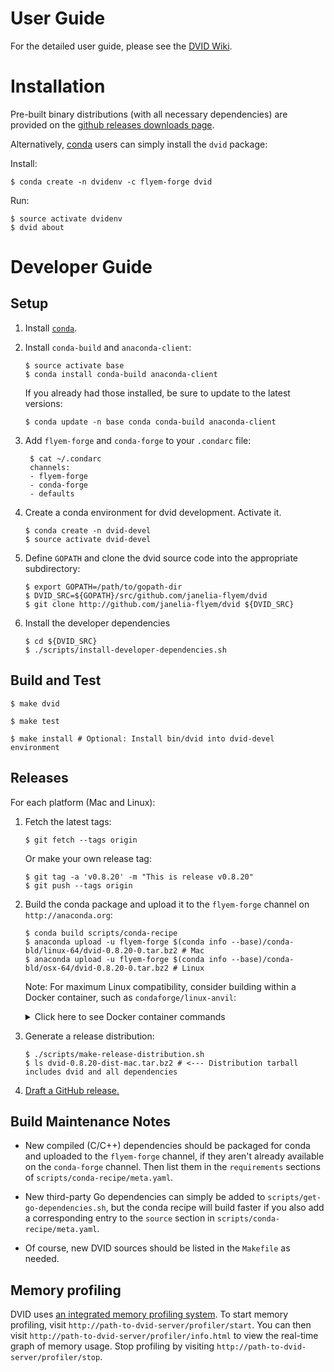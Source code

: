 User Guide
==========

For the detailed user guide, please see the [DVID Wiki][wiki].

[wiki]: https://github.com/janelia-flyem/dvid/wiki


Installation
============

Pre-built binary distributions (with all necessary dependencies)
are provided on the [github releases downloads page][1].

[1]: https://github.com/janelia-flyem/dvid/releases

Alternatively, [conda](https://conda.io/docs) users can simply install the `dvid` package:

Install:

```
$ conda create -n dvidenv -c flyem-forge dvid
```

Run:

```
$ source activate dvidenv
$ dvid about
```


Developer Guide
===============

Setup
-----

1. Install [`conda`][miniconda].

[miniconda]: https://conda.io/miniconda.html

2. Install `conda-build` and `anaconda-client`:

    ```
    $ source activate base
    $ conda install conda-build anaconda-client
    ```
    
    If you already had those installed, be sure to update to the latest versions:
    
    ```
    $ conda update -n base conda conda-build anaconda-client
    ```

3. Add `flyem-forge` and `conda-forge` to your `.condarc` file:

    ```
     $ cat ~/.condarc
     channels:
     - flyem-forge
     - conda-forge
     - defaults
    ```

4. Create a conda environment for dvid development.  Activate it.

    ```
    $ conda create -n dvid-devel
    $ source activate dvid-devel
    ```

5. Define `GOPATH` and clone the dvid source code into the appropriate subdirectory:

    ```
    $ export GOPATH=/path/to/gopath-dir
    $ DVID_SRC=${GOPATH}/src/github.com/janelia-flyem/dvid
    $ git clone http://github.com/janelia-flyem/dvid ${DVID_SRC}
    ```

6. Install the developer dependencies

    ```
    $ cd ${DVID_SRC}
    $ ./scripts/install-developer-dependencies.sh
    ```


Build and Test
--------------

    $ make dvid

    $ make test
    
    $ make install # Optional: Install bin/dvid into dvid-devel environment


Releases
--------

For each platform (Mac and Linux):

1. Fetch the latest tags:

    ```
    $ git fetch --tags origin
    ```

   Or make your own release tag:

    ```
    $ git tag -a 'v0.8.20' -m "This is release v0.8.20"
    $ git push --tags origin
    ```

2. Build the conda package and upload it to the `flyem-forge` channel on `http://anaconda.org`:

    ```
    $ conda build scripts/conda-recipe
    $ anaconda upload -u flyem-forge $(conda info --base)/conda-bld/linux-64/dvid-0.8.20-0.tar.bz2 # Mac
    $ anaconda upload -u flyem-forge $(conda info --base)/conda-bld/osx-64/dvid-0.8.20-0.tar.bz2 # Linux
    ```

   Note: For maximum Linux compatibility, consider building within a Docker container, such as `condaforge/linux-anvil`:
   
   <details>
   
   <summary>Click here to see Docker container commands</summary>
   
   ```
   ## Pull and start the container:
   $ docker pull condaforge/linux-anvil
   $ docker run -i -t --name dvid-build condaforge/linux-anvil
   
   ## In the container:
   [conda@0709a0f996e7 ~]$ conda config --add channels flyem-forge
   [conda@0709a0f996e7 ~]$ git clone https://github.com/janelia-flyem/dvid
   [conda@0709a0f996e7 ~]$ cd dvid
   [conda@0709a0f996e7 dvid]$ conda build scripts/conda-recipe
   ...
   [conda@0709a0f996e7 dvid]$ anaconda upload /opt/conda/conda-bld/linux-64/dvid-0.8.20-0.tar.bz2
   

   ## For your next build, you can skip the initial configuration
   ## if you re-attach to the container as you left it:
   $ docker start dvid-build
   $ docker attach dvid-build
   
   [conda@0709a0f996e7 ~]$ cd dvid
   [conda@0709a0f996e7 dvid]$ git fetch --tags origin
   [conda@0709a0f996e7 dvid]$ git pull origin master
   [conda@0709a0f996e7 dvid]$ conda build scripts/conda-recipe
   ...
   [conda@0709a0f996e7 dvid]$ anaconda upload /opt/conda/conda-bld/linux-64/dvid-0.8.21-0.tar.bz2
   ```
   
   </details>

3. Generate a release distribution:

    ```
    $ ./scripts/make-release-distribution.sh
    $ ls dvid-0.8.20-dist-mac.tar.bz2 # <--- Distribution tarball includes dvid and all dependencies
    ```

4. [Draft a GitHub release.][creating-releases]

[creating-releases]: https://help.github.com/articles/creating-releases


Build Maintenance Notes
-----------------------

- New compiled (C/C++) dependencies should be packaged for conda and uploaded
  to the `flyem-forge` channel, if they aren't already available on the 
  `conda-forge` channel. Then list them in the `requirements` sections of
  `scripts/conda-recipe/meta.yaml`.

- New third-party Go dependencies can simply be added to `scripts/get-go-dependencies.sh`,
  but the conda recipe will build faster if you also add a corresponding entry
  to the `source` section in `scripts/conda-recipe/meta.yaml`.
     
- Of course, new DVID sources should be listed in the `Makefile` as needed.


Memory profiling
----------------

DVID uses [an integrated memory profiling system](https://github.com/wblakecaldwell/profiler/tree/d0f7b0590a127b0c7ef1abf7c089ef2fa74b47cd).  To start memory profiling, visit `http://path-to-dvid-server/profiler/start`.  You can then visit `http://path-to-dvid-server/profiler/info.html` to view the real-time graph of memory usage.  Stop profiling by visiting `http://path-to-dvid-server/profiler/stop`.

